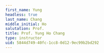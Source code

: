 ```yaml
---
first_name: Yung
headless: true
last_name: Chang
middle_initial: Ho
salutation: Prof.
title: Prof. Yung Ho Chang
type: instructor
uid: 5844d749-40fc-1cc8-0d12-9ec99b2bd292
---
```


